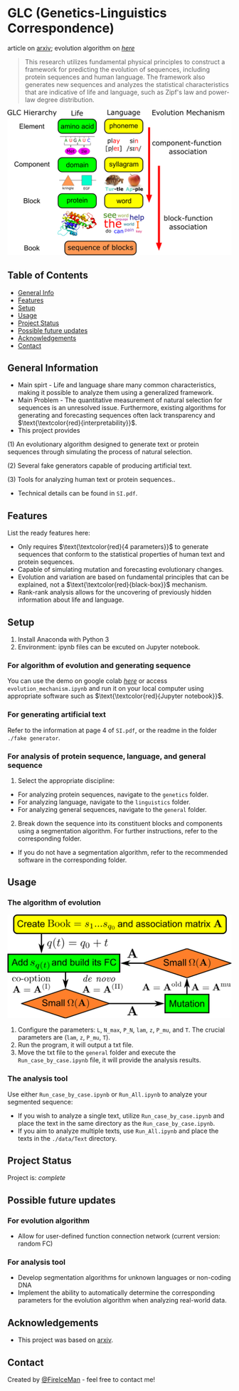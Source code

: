 # GLC (Genetics-Linguistics Correspondence)
article on [arxiv](https://arxiv.org/abs/2012.14309); 
evolution algorithm on [_here_](https://colab.research.google.com/drive/1h8tNyqPPnqfmG9g7BiD-w4jzSz-npnJa#scrollTo=lwZnojnDFM5Y)
>This research utilizes fundamental physical principles to construct a framework for predicting the evolution of sequences, including protein sequences and human language. The framework also generates new sequences and analyzes the statistical characteristics that are indicative of life and language, such as Zipf's law and power-law degree distribution.

![framework](./img/Evo_Hierarchy.png)

## Table of Contents
* [General Info](#general-information)
* [Features](#features)
* [Setup](#setup)
* [Usage](#usage)
* [Project Status](#project-status)
* [Possible future updates](#possible-future-updates)
* [Acknowledgements](#acknowledgements)
* [Contact](#contact)

## General Information
- Main spirt - Life and language share many common characteristics, making it possible to analyze them using a generalized framework.
- Main Problem - The quantitative measurement of natural selection for sequences is an unresolved issue. Furthermore, existing algorithms for generating and forecasting sequences often lack transparency and $\text{\textcolor{red}{interpretability}}$. 
- This project provides 

(1) An evolutionary algorithm designed to generate text or protein sequences through simulating the process of natural selection.

(2) Several fake generators capable of producing artificial text.

(3) Tools for analyzing human text or protein sequences..

- Technical details can be found in `SI.pdf`.

## Features
List the ready features here:
- Only requires $\text{\textcolor{red}{4 parameters}}$ to generate sequences that conform to the statistical properties of human text and protein sequences.
- Capable of simulating mutation and forecasting evolutionary changes.
- Evolution and variation are based on fundamental principles that can be explained, not a $\text{\textcolor{red}{black-box}}$ mechanism.
- Rank-rank analysis allows for the uncovering of previously hidden information about life and language.

## Setup
1. Install Anaconda with Python 3
2. Environment: ipynb files can be excuted on Jupyter notebook. 

### For algorithm of evolution and generating sequence
You can use the demo on google colab [_here_](https://colab.research.google.com/drive/1h8tNyqPPnqfmG9g7BiD-w4jzSz-npnJa#scrollTo=lwZnojnDFM5Y)
or access `evolution_mechanism.ipynb` and run it on your local computer using appropriate software such as $\text{\textcolor{red}{Jupyter notebook}}$.

### For generating artificial text
Refer to the information at page 4 of `SI.pdf`, or the readme in the folder `./fake generator`.

### For analysis of protein sequence, language, and general sequence
1. Select the appropriate discipline:  
  - For analyzing protein sequences, navigate to the `genetics` folder.
  - For analyzing language, navigate to the `linguistics` folder.
  - For analyzing general sequences, navigate to the `general` folder.
2. Break down the sequence into its constituent blocks and components using a segmentation algorithm. For further instructions, refer to the corresponding folder.
  - If you do not have a segmentation algorithm, refer to the recommended software in the corresponding folder.

## Usage
### The algorithm of evolution
![flowchart of the algorithm of evolution](./img/flowchart.png)
1. Configure the parameters: `L`, `N_max`, `P_N`, `lam`, `z`, `P_mu`, and `T`. The crucial parameters are (`lam`, `z`, `P_mu`, `T`).
2. Run the program, it will output a txt file.
3. Move the txt file to the `general` folder and execute the `Run_case_by_case.ipynb` file, it will provide the analysis results.

### The analysis tool
Use either `Run_case_by_case.ipynb` or `Run_All.ipynb` to analyze your segmented sequence:
- If you wish to analyze a single text, utilize `Run_case_by_case.ipynb` and place the text in the same directory as the `Run_case_by_case.ipynb`.
- If you aim to analyze multiple texts, use `Run_All.ipynb` and place the texts in the `./data/Text` directory.


## Project Status
Project is: _complete_ 


## Possible future updates
### For evolution algorithm
- Allow for user-defined function connection network (current version: random FC)
### For analysis tool
- Develop segmentation algorithms for unknown languages or non-coding DNA
- Implement the ability to automatically determine the corresponding parameters for the evolution algorithm when analyzing real-world data.


## Acknowledgements
- This project was based on [arxiv](https://arxiv.org/abs/2012.14309).


## Contact
Created by [@FireIceMan](https://github.com/FireIceMan) - feel free to contact me!
